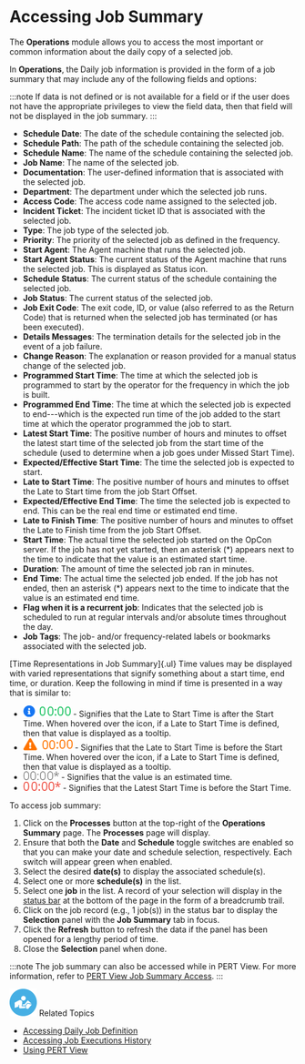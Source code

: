 # Accessing Job Summary

The **Operations** module allows you to access the most important or
common information about the daily copy of a selected job.

In **Operations**, the Daily job information is provided in the form of
a job summary that may include any of the following fields and options:

:::note
If data is not defined or is not available for a field or if the user does not have the appropriate privileges to view the field data, then that field will not be displayed in the job summary.
:::

- **Schedule Date**: The date of the schedule containing the selected
    job.
- **Schedule Path**: The path of the schedule containing the selected
    job.
- **Schedule Name**: The name of the schedule containing the selected
    job.
- **Job Name**: The name of the selected job.
- **Documentation**: The user-defined information that is associated
    with the selected job.
- **Department**: The department under which the selected job runs.
- **Access Code**: The access code name assigned to the selected job.
- **Incident Ticket**: The incident ticket ID that is associated with
    the selected job.
- **Type**: The job type of the selected job.
- **Priority**: The priority of the selected job as defined in the
    frequency.
- **Start Agent**: The Agent machine that runs the selected job.
- **Start Agent Status**: The current status of the Agent machine that
    runs the selected job. This is displayed as Status icon.
- **Schedule Status**: The current status of the schedule containing
    the selected job.
- **Job Status**: The current status of the selected job.
- **Job Exit Code**: The exit code, ID, or value (also referred to as
    the Return Code) that is returned when the selected job has
    terminated (or has been executed).
- **Details Messages**: The termination details for the selected job
    in the event of a job failure.
- **Change Reason**: The explanation or reason provided for a manual
    status change of the selected job.
- **Programmed Start Time**: The time at which the selected job is
    programmed to start by the operator for the frequency in which the
    job is built.
- **Programmed End Time**: The time at which the selected job is
    expected to end---which is the expected run time of the job added to
    the start time at which the operator programmed the job to start.
- **Latest Start Time**: The positive number of hours and minutes to
    offset the latest start time of the selected job from the start time
    of the schedule (used to determine when a job goes under Missed
    Start Time).
- **Expected/Effective Start Time**: The time the selected job is
    expected to start.
- **Late to Start Time**: The positive number of hours and minutes to
    offset the Late to Start time from the job Start Offset.
- **Expected/Effective End Time**: The time the selected job is
    expected to end. This can be the real end time or estimated end
    time.
- **Late to Finish Time**: The positive number of hours and minutes to
    offset the Late to Finish time from the job Start Offset.
- **Start Time**: The actual time the selected job started on the
    OpCon server. If the job has not yet started, then an asterisk (\*)
    appears next to the time to indicate that the value is an estimated
    start time.
- **Duration**: The amount of time the selected job ran in minutes.
- **End Time**: The actual time the selected job ended. If the job has
    not ended, then an asterisk (\*) appears next to the time to
    indicate that the value is an estimated end time.
- **Flag when it is a recurrent job**: Indicates that the selected job
    is scheduled to run at regular intervals and/or absolute times
    throughout the day.
- **Job Tags**: The job- and/or frequency-related labels or bookmarks
    associated with the selected job.

[Time Representations in Job Summary]{.ul}
Time values may be displayed with varied representations that signify
something about a start time, end time, or duration. Keep the following
in mind if time is presented in a way that is similar to:

- ![Job Summary Late to Start Time comes after Start Time     Icon](../../../Resources/Images/SM/JobSummaryTimeRep3.png "Job Summary Late to Start Time comes after Start Time Icon") -
    Signifies that the Late to Start Time is after the Start Time. When
    hovered over the icon, if a Late to Start Time is defined, then that
    value is displayed as a tooltip.
- ![Job Summary Late to Start Time comes before Start Time     Icon](../../../Resources/Images/SM/JobSummaryTimeRep4.png "Job Summary Late to Start Time comes before Start Time Icon") -
    Signifies that the Late to Start Time is before the Start Time. When
    hovered over the icon, if a Late to Start Time is defined, then that
    value is displayed as a tooltip.
- ![Job Summary Estimated Time     Graphic](../../../Resources/Images/SM/JobSummaryTimeRep2.png "Job Summary Estimated Time Graphic") -
    Signifies that the value is an estimated time.
- ![Job Summary Latest Start Time comes after Start Time     Graphic](../../../Resources/Images/SM/JobSummaryTimeRep1.png "Job Summary Latest Start Time comes after Start Time Graphic") -
    Signifies that the Latest Start Time is before the Start Time.

To access job summary:

1. Click on the **Processes** button at the top-right of the
    **Operations Summary** page. The **Processes** page will display.
2. Ensure that both the **Date** and **Schedule** toggle switches are
    enabled so that you can make your date and schedule selection,
    respectively. Each switch will appear green when enabled.
3. Select the desired **date(s)** to display the associated
    schedule(s).
4. Select one or more **schedule(s)** in the list.
5. Select one **job** in the list. A record of your selection will
    display in the [status bar](SM-UI-Layout.md#Status) at the
    bottom of the page in the form of a breadcrumb trail.
6. Click on the job record (e.g., 1 job(s)) in the status bar to
    display the **Selection** panel with the **Job Summary** tab in
    focus.
7. Click the **Refresh** button to refresh the data if the panel has
    been opened for a lengthy period of time.
8. Close the **Selection** panel when done.

:::note
The job summary can also be accessed while in PERT View. For more information, refer to [PERT View Job Summary Access](Using-PERT-View.md#PERT9).
:::

![White "person reading" icon on blue circular background](../../../Resources/Images/moreinfo-icon(48x48).png "More Info icon")
Related Topics

- [Accessing Daily Job     Definition](Accessing-Daily-Job-Definition.md)
- [Accessing Job Executions     History](Accessing-Job-Executions-History.md)
- [Using PERT View](Using-PERT-View.md)
